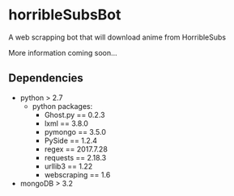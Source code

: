 # horribleSubsBot
A web scrapping bot that will download anime from HorribleSubs

More information coming soon...

## Dependencies
* python > 2.7
    * python packages:
        * Ghost.py == 0.2.3
        * lxml == 3.8.0
        * pymongo == 3.5.0
        * PySide == 1.2.4
        * regex == 2017.7.28
        * requests == 2.18.3
        * urllib3 == 1.22
        * webscraping == 1.6
* mongoDB > 3.2
